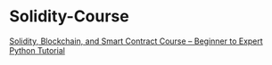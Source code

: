 # Solidity-Course
[Solidity, Blockchain, and Smart Contract Course – Beginner to Expert Python Tutorial](https://www.youtube.com/watch?v=M576WGiDBdQ&t=7352s&ab_channel=freeCodeCamp.org)
